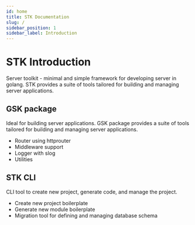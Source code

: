 ```yaml
---
id: home
title: STK Documentation
slug: /
sidebar_position: 1
sidebar_label: Introduction
---
```


# STK Introduction

Server toolkit - minimal and simple framework for developing server in golang. STK provides a suite of tools tailored for building and managing server applications.

## GSK package

Ideal for building server applications. GSK package provides a suite of tools tailored for building and managing server applications.

- Router using httprouter
- Middleware support
- Logger with slog
- Utilities

## STK CLI

CLI tool to create new project, generate code, and manage the project.

- Create new project boilerplate
- Generate new module boilerplate
- Migration tool for defining and managing database schema
 